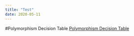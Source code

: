 ```yaml
---
title: "Test"
date: 2020-05-11
---
```


#Polymorphism Decision Table
[Polymorphism Decision Table](/assets/PolymorphismDecisionTable.png)
